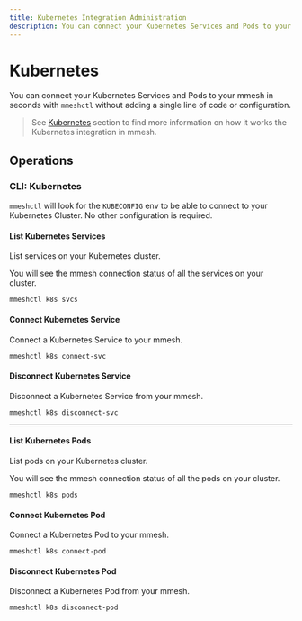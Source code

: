 ```yaml
---
title: Kubernetes Integration Administration
description: You can connect your Kubernetes Services and Pods to your mmesh in seconds with mmeshctl without adding a single line of code or configuration.
---
```


# Kubernetes

You can connect your Kubernetes Services and Pods to your mmesh in seconds with `mmeshctl` without adding a single line of code or configuration.

> See [Kubernetes](/docs/platform/kubernetes/overview/) section to find more information on how it works the Kubernetes integration in mmesh.

## Operations

### CLI: Kubernetes

`mmeshctl` will look for the `KUBECONFIG` env to be able to connect to your Kubernetes Cluster. No other configuration is required.

#### List Kubernetes Services

List services on your Kubernetes cluster.

You will see the mmesh connection status of all the services on your cluster.

```shell
mmeshctl k8s svcs
```

#### Connect Kubernetes Service

Connect a Kubernetes Service to your mmesh.

```shell
mmeshctl k8s connect-svc
```

#### Disconnect Kubernetes Service

Disconnect a Kubernetes Service from your mmesh.

```shell
mmeshctl k8s disconnect-svc
```

***

#### List Kubernetes Pods

List pods on your Kubernetes cluster.

You will see the mmesh connection status of all the pods on your cluster.

```shell
mmeshctl k8s pods
```

#### Connect Kubernetes Pod

Connect a Kubernetes Pod to your mmesh.

```shell
mmeshctl k8s connect-pod
```

#### Disconnect Kubernetes Pod

Disconnect a Kubernetes Pod from your mmesh.

```shell
mmeshctl k8s disconnect-pod
```
